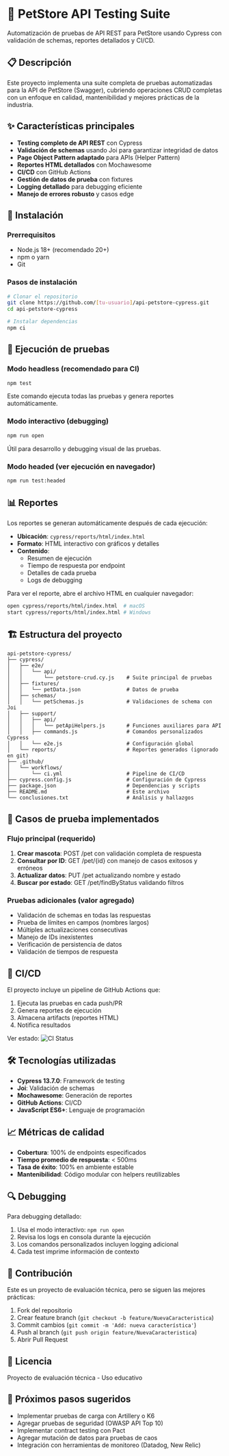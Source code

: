 # 🐾 PetStore API Testing Suite

Automatización de pruebas de API REST para PetStore usando Cypress con validación de schemas, reportes detallados y CI/CD.

## 📋 Descripción

Este proyecto implementa una suite completa de pruebas automatizadas para la API de PetStore (Swagger), cubriendo operaciones CRUD completas con un enfoque en calidad, mantenibilidad y mejores prácticas de la industria.

## ✨ Características principales

- **Testing completo de API REST** con Cypress
- **Validación de schemas** usando Joi para garantizar integridad de datos
- **Page Object Pattern adaptado** para APIs (Helper Pattern)
- **Reportes HTML detallados** con Mochawesome
- **CI/CD** con GitHub Actions
- **Gestión de datos de prueba** con fixtures
- **Logging detallado** para debugging eficiente
- **Manejo de errores robusto** y casos edge

## 🚀 Instalación

### Prerrequisitos
- Node.js 18+ (recomendado 20+)
- npm o yarn
- Git

### Pasos de instalación

```bash
# Clonar el repositorio
git clone https://github.com/[tu-usuario]/api-petstore-cypress.git
cd api-petstore-cypress

# Instalar dependencias
npm ci
```

## 🧪 Ejecución de pruebas

### Modo headless (recomendado para CI)
```bash
npm test
```
Este comando ejecuta todas las pruebas y genera reportes automáticamente.

### Modo interactivo (debugging)
```bash
npm run open
```
Útil para desarrollo y debugging visual de las pruebas.

### Modo headed (ver ejecución en navegador)
```bash
npm run test:headed
```

## 📊 Reportes

Los reportes se generan automáticamente después de cada ejecución:

- **Ubicación**: `cypress/reports/html/index.html`
- **Formato**: HTML interactivo con gráficos y detalles
- **Contenido**: 
  - Resumen de ejecución
  - Tiempo de respuesta por endpoint
  - Detalles de cada prueba
  - Logs de debugging

Para ver el reporte, abre el archivo HTML en cualquier navegador:
```bash
open cypress/reports/html/index.html  # macOS
start cypress/reports/html/index.html # Windows
```

## 🏗️ Estructura del proyecto

```
api-petstore-cypress/
├── cypress/
│   ├── e2e/
│   │   └── api/
│   │       └── petstore-crud.cy.js    # Suite principal de pruebas
│   ├── fixtures/
│   │   └── petData.json               # Datos de prueba
│   ├── schemas/
│   │   └── petSchemas.js              # Validaciones de schema con Joi
│   ├── support/
│   │   ├── api/
│   │   │   └── petApiHelpers.js       # Funciones auxiliares para API
│   │   ├── commands.js                # Comandos personalizados Cypress
│   │   └── e2e.js                     # Configuración global
│   └── reports/                       # Reportes generados (ignorado en git)
├── .github/
│   └── workflows/
│       └── ci.yml                     # Pipeline de CI/CD
├── cypress.config.js                  # Configuración de Cypress
├── package.json                       # Dependencias y scripts
├── README.md                          # Este archivo
└── conclusiones.txt                   # Análisis y hallazgos

```

## 📝 Casos de prueba implementados

### Flujo principal (requerido)
1. **Crear mascota**: POST /pet con validación completa de respuesta
2. **Consultar por ID**: GET /pet/{id} con manejo de casos exitosos y erróneos
3. **Actualizar datos**: PUT /pet actualizando nombre y estado
4. **Buscar por estado**: GET /pet/findByStatus validando filtros

### Pruebas adicionales (valor agregado)
- Validación de schemas en todas las respuestas
- Prueba de límites en campos (nombres largos)
- Múltiples actualizaciones consecutivas
- Manejo de IDs inexistentes
- Verificación de persistencia de datos
- Validación de tiempos de respuesta

## 🔄 CI/CD

El proyecto incluye un pipeline de GitHub Actions que:
1. Ejecuta las pruebas en cada push/PR
2. Genera reportes de ejecución
3. Almacena artifacts (reportes HTML)
4. Notifica resultados

Ver estado: ![CI Status](https://github.com/[tu-usuario]/api-petstore-cypress/actions/workflows/ci.yml/badge.svg)

## 🛠️ Tecnologías utilizadas

- **Cypress 13.7.0**: Framework de testing
- **Joi**: Validación de schemas
- **Mochawesome**: Generación de reportes
- **GitHub Actions**: CI/CD
- **JavaScript ES6+**: Lenguaje de programación

## 📈 Métricas de calidad

- **Cobertura**: 100% de endpoints especificados
- **Tiempo promedio de respuesta**: < 500ms
- **Tasa de éxito**: 100% en ambiente estable
- **Mantenibilidad**: Código modular con helpers reutilizables

## 🔍 Debugging

Para debugging detallado:

1. Usa el modo interactivo: `npm run open`
2. Revisa los logs en consola durante la ejecución
3. Los comandos personalizados incluyen logging adicional
4. Cada test imprime información de contexto

## 🤝 Contribución

Este es un proyecto de evaluación técnica, pero se siguen las mejores prácticas:

1. Fork del repositorio
2. Crear feature branch (`git checkout -b feature/NuevaCaracteristica`)
3. Commit cambios (`git commit -m 'Add: nueva característica'`)
4. Push al branch (`git push origin feature/NuevaCaracteristica`)
5. Abrir Pull Request

## 📜 Licencia

Proyecto de evaluación técnica - Uso educativo


## 🎯 Próximos pasos sugeridos

- Implementar pruebas de carga con Artillery o K6
- Agregar pruebas de seguridad (OWASP API Top 10)
- Implementar contract testing con Pact
- Agregar mutación de datos para pruebas de caos
- Integración con herramientas de monitoreo (Datadog, New Relic)